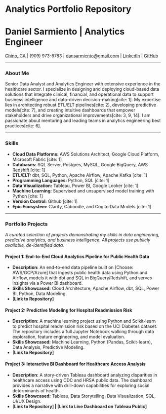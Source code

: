 # Analytics Portfolio Repository
# Daniel Sarmiento | Analytics Engineer
[Chino, CA](https://www.google.com/maps/place/Chino,+CA) | (909) 973-8783 | dansarmiento@gmail.com | [LinkedIn](https://www.linkedin.com/in/DanSarmiento/) | [GitHub](https://github.com/dansarmiento/analytics_portfolio)

---

### About Me

Senior Data Analyst and Analytics Engineer with extensive experience in the healthcare sector. I specialize in designing and deploying cloud-based data solutions that integrate clinical, financial, and operational data to support business intelligence and data-driven decision-making[cite: 1]. My expertise lies in architecting robust ETL/ELT pipelines[cite: 2], developing predictive models[cite: 7], and creating intuitive dashboards that empower stakeholders and drive organizational improvements[cite: 3, 9, 14]. I am passionate about mentoring and leading teams in analytics engineering best practices[cite: 6].

---

### Skills

* **Cloud Data Platforms:** AWS Solutions Architect, Google Cloud Platform, Microsoft Fabric [cite: 1]
* **Databases:** SQL Server, Postgres, MySQL, Google BigQuery, AWS Redshift [cite: 1]
* **ETL/ELT:** dbt, SQL, Python, Apache Airflow, Apache Kafka [cite: 1]
* **Programming Languages:** Python, SQL [cite: 1]
* **Data Visualization:** Tableau, Power BI, Google Looker [cite: 1]
* **Machine Learning:** Supervised and unsupervised model training with Python [cite: 1]
* **Version Control:** Github [cite: 1]
* **Epic Ecosystem:** Clarity, Caboodle, and Cogito Data Models [cite: 1]

---

### Portfolio Projects

*A curated selection of projects demonstrating my skills in data engineering, predictive analytics, and business intelligence. All projects use publicly available, de-identified data.*

#### Project 1: End-to-End Cloud Analytics Pipeline for Public Health Data
* **Description:** An end-to-end data pipeline built on [Choose: AWS/GCP/Azure] that ingests public health data using Python and Airflow, models it with dbt and SQL in BigQuery/Redshift, and serves insights via a Power BI dashboard.
* **Skills Showcased:** Cloud Architecture, Apache Airflow, dbt, SQL, Power BI, Python, Data Modeling.
* **[Link to Repository]**

#### Project 2: Predictive Modeling for Hospital Readmission Risk
* **Description:** A machine learning project using Python and Scikit-learn to predict hospital readmission risk based on the UCI Diabetes dataset. The repository includes a full Jupyter Notebook walking through data exploration, feature engineering, and model evaluation.
* **Skills Showcased:** Machine Learning, Python (Pandas, Scikit-learn), Data Analysis, Predictive Modeling.
* **[Link to Repository]**

#### Project 3: Interactive BI Dashboard for Healthcare Access Analysis
* **Description:** A story-driven Tableau dashboard analyzing disparities in healthcare access using CDC and HRSA public data. The dashboard provides a narrative with drill-down capabilities for exploring social determinants of health.
* **Skills Showcased:** Tableau, Data Storytelling, Data Visualization, SQL, UI/UX Design.
* **[Link to Repository] | [Link to Live Dashboard on Tableau Public]**
